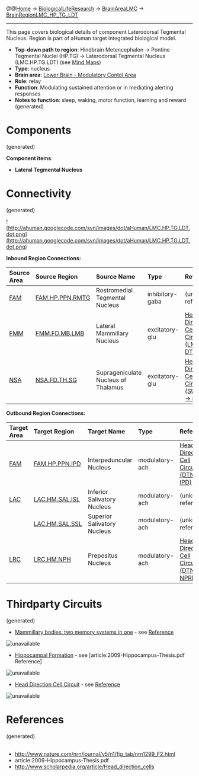 @@[Home](Home.md) -> [BiologicalLifeResearch](BiologicalLifeResearch.md) -> [BrainAreaLMC](BrainAreaLMC.md) -> [BrainRegionLMC\_HP\_TG\_LDT](BrainRegionLMC_HP_TG_LDT.md)

---


This page covers biological details of component Laterodorsal Tegmental Nucleus.
Region is part of aHuman target integrated biological model.

  * **Top-down path to region**: Hindbrain Metencephalon -> Pontine Tegmental Nuclei (HP.TG) -> Laterodorsal Tegmental Nucleus (LMC.HP.TG.LDT) (see [Mind Maps](OverallMindMaps.md))
  * **Type**: nucleus
  * **Brain area**: [Lower Brain - Modulatory Contol Area](BrainAreaLMC.md)
  * **Role**: relay
  * **Function**: Modulating sustained attention or in mediating alerting responses
  * **Notes to function**: sleep, waking, motor function, learning and reward
(generated)
# Components #
(generated)


**Component items**:
  * **Lateral Tegmental Nucleus**

# Connectivity #
(generated)


![http://ahuman.googlecode.com/svn/images/dot/aHuman/LMC.HP.TG.LDT.dot.png](http://ahuman.googlecode.com/svn/images/dot/aHuman/LMC.HP.TG.LDT.dot.png)

**Inbound Region Connections:**

| **Source Area** | **Source Region** | **Source Name** | **Type** | **Reference** |
|:----------------|:------------------|:----------------|:---------|:--------------|
| [FAM](BrainAreaFAM.md) | [FAM.HP.PPN.RMTG](BrainRegionFAM_HP_PPN_RMTG.md) | Rostromedial Tegmental Nucleus | inhibitory-gaba | (unknown reference) |
| [FMM](BrainAreaFMM.md) | [FMM.FD.MB.LMB](BrainRegionFMM_FD_MB_LMB.md) | Lateral Mammillary Nucleus | excitatory-glu | [Head Direction Cell Circuit (LMB -> DTN)](http://www.scholarpedia.org/article/Head_direction_cells) |
| [NSA](BrainAreaNSA.md) | [NSA.FD.TH.SG](BrainRegionNSA_FD_TH_SG.md) | Suprageniculate Nucleus of Thalamus | excitatory-glu | [Head Direction Cell Circuit (SUPGEN -> DTN)](http://www.scholarpedia.org/article/Head_direction_cells) |

**Outbound Region Connections:**

| **Target Area** | **Target Region** | **Target Name** | **Type** | **Reference** |
|:----------------|:------------------|:----------------|:---------|:--------------|
| [FAM](BrainAreaFAM.md) | [FAM.HP.PPN.IPD](BrainRegionFAM_HP_PPN_IPD.md) | Interpeduncular Nucleus | modulatory-ach | [Head Direction Cell Circuit (DTN -> IPD)](http://www.scholarpedia.org/article/Head_direction_cells) |
| [LAC](BrainAreaLAC.md) | [LAC.HM.SAL.ISL](BrainRegionLAC_HM_SAL_ISL.md) | Inferior Salivatory Nucleus | modulatory-ach | (unknown reference) |
|                 | [LAC.HM.SAL.SSL](BrainRegionLAC_HM_SAL_SSL.md) | Superior Salivatory Nucleus | modulatory-ach | (unknown reference) |
| [LRC](BrainAreaLRC.md) | [LRC.HM.NPH](BrainRegionLRC_HM_NPH.md) | Prepositus Nucleus | modulatory-ach | [Head Direction Cell Circuit (DTN -> NPRP)](http://www.scholarpedia.org/article/Head_direction_cells) |

# Thirdparty Circuits #
(generated)

  * [Mammillary bodies: two memory systems in one](http://www.nature.com/nrn/journal/v5/n1/images/nrn1299-f2.jpg) - see [Reference](http://www.nature.com/nrn/journal/v5/n1/fig_tab/nrn1299_F2.html)

<img src='http://www.nature.com/nrn/journal/v5/n1/images/nrn1299-f2.jpg' alt='unavailable'>

<ul><li><a href='http://ahuman.googlecode.com/svn/images/wiki/research/brain/HF.jpg'>Hippocampal Formation</a> - see [article:2009-Hippocampus-Thesis.pdf Reference]</li></ul>

<img src='http://ahuman.googlecode.com/svn/images/wiki/research/brain/HF.jpg' alt='unavailable'>

<ul><li><a href='http://www.scholarpedia.org/w/images/6/63/Taube_Figure_5a.png'>Head Direction Cell Circuit</a> - see <a href='http://www.scholarpedia.org/article/Head_direction_cells'>Reference</a></li></ul>

<img src='http://www.scholarpedia.org/w/images/6/63/Taube_Figure_5a.png' alt='unavailable'>


<h1>References</h1>
(generated)<br>
<br>
<ul><li><a href='http://www.nature.com/nrn/journal/v5/n1/fig_tab/nrn1299_F2.html'>http://www.nature.com/nrn/journal/v5/n1/fig_tab/nrn1299_F2.html</a>
</li><li>article:2009-Hippocampus-Thesis.pdf<br>
</li><li><a href='http://www.scholarpedia.org/article/Head_direction_cells'>http://www.scholarpedia.org/article/Head_direction_cells</a></li></ul>
